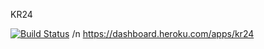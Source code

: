 KR24

[![Build Status](https://travis-ci.com/PupkovEgor/KR24.svg?branch=master)](https://travis-ci.com/PupkovEgor/KR24) /n
https://dashboard.heroku.com/apps/kr24
